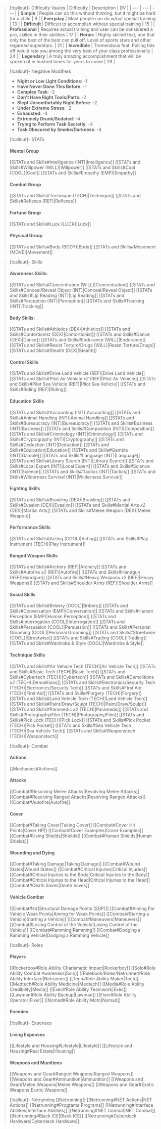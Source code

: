>[!callout]- Difficulty Vaules
>|  Difficulty   |  Description   |   DV   |
>| --- | --- | --- |
>|    **Simple**   |   People can do this without thinking, but it might be hard for a child  |   9   |
>|   **Everyday**   |  Most people can do w/out special training   |   13   |
>|   **Difficult**   |   Difficult to accomplish without special training   |   15   |
>|   **Professional**   |   Requires actual training and user can be considered a pro, skilled in their abilities   |   17   |
>|   **Heroic**   |   Highly skilled feat, one that only the best of the best can pull off. Level of sports stars and other regarded superstars.   |   21   |
>|   **Incredible**   |   Tremendous feat. Pulling this off would rate you among the very best of your class professionally   |   24   |
>|   **Legendary**   |   A truly amazing accomplishment that will be spoken of in hushed tones for years to come   |   29   |

>[!callout]- Negative Modifiers
>- **Night or Low Light Conditions**: -1
>- **Have Never Done This Before**: -1
>- **Complex Task**: -2
>- **Don't Have Right Tools/Parts**: -2
>- **Slept Uncomfortably Night Before**: -2
>- **Under Extreme Stress**: -2
>- **Exhausted**: -4
>- **Extremely Drunk/Sedated**: -4
>- **Trying to Perform Task Secretly**: -4
>- **Task Obscured by Smoke/Darkness**: -4


> [!callout]- STATs
>#### Mental Group
>[[STATs and Skills#Intelligence (INT)|Intelligence]]
>[[STATs and Skills#Willpower (WILL)|Willpower]]
>[[STATs and Skills#Cool (COOL)|Cool]]
>[[STATs and Skills#Empathy (EMP)|Empathy]]
>#### Combat Group
>[[STATs and Skills#Technique (TECH)|Technique]]
>[[STATs and Skills#Reflexes (REF)|Reflexes]]
>#### Fortune Group
>[[STATs and Skills#Luck (LUCK)|Luck]]
>#### Physical Group
>[[STATs and Skills#Body (BODY)|Body]]
>[[STATs and Skills#Movement (MOVE)|Movement]]

> [!callout]- Skills
> #### Awareness Skills:
> [[STATs and Skills#Concentration (WILL)|Concentration]]
> [[STATs and Skills#Conceal/Reveal Object (INT)|Conceal/Reveal Object]]
> [[STATs and Skills#Lip Reading (INT)|Lip Reading]]
> [[STATs and Skills#Perception (INT)|Perception]]
> [[STATs and Skills#Tracking (INT)|Tracking]]
> #### Body Skills:
> [[STATs and Skills#Athletics (DEX)|Athletics]]
> [[STATs and Skills#Contortionist (DEX)|Contortionist]]
> [[STATs and Skills#Dance (DEX)|Dance]]
> [[STATs and Skills#Endurance (WILL)|Endurance]]
> [[STATs and Skills#Resist Torture/Drugs (WILL)|Resist Torture/Drugs]]
> [[STATs and Skills#Stealth (DEX)|Stealth]]
> #### Control Skills
> [[STATs and Skills#Drive Land Vehicle (REF)|Drive Land Vehicle]]
> [[STATs and Skills#Pilot Air Vehicle *x2* (REF)|Pilot Air Vehicle]]
> [[STATs and Skills#Pilot Sea Vehicle (REF)|Pilot Sea Vehicle]]
> [[STATs and Skills#Riding (REF)|Riding]]
> #### Education Skills
> [[STATs and Skills#Accounting (INT)|Accounting]]
> [[STATs and Skills#Animal Handling (INT)|Animal Handling]]
> [[STATs and Skills#Bureaucracy (INT)|Bureaucracy]]
> [[STATs and Skills#Business (INT)|Business]]
> [[STATs and Skills#Composition (INT)|Composition]]
> [[STATs and Skills#Criminology (INT)|Criminology]]
> [[STATs and Skills#Cryptography (INT)|Cryptography]]
> [[STATs and Skills#Deduction (INT)|Deduction]]
> [[STATs and Skills#Eduication|Education]]
> [[STATs and Skills#Gamble (INT)|Gamble]]
> [[STATs and Skills#Language (INT)|Language]]
> [[STATs and Skills#Library Search (INT)|Library Search]]
> [[STATs and Skills#Local Expert (INT)|Local Expert]]
> [[STATs and Skills#Science (INT)|Science]]
> [[STATs and Skills#Tactics (INT)|Tactics]]
> [[STATs and Skills#Wilderness Survival (INT)|Wilderness Survival]]
> #### Fighting Skills
> [[STATs and Skills#Brawling (DEX)|Brawling]]
> [[STATs and Skills#Evasion (DEX)|Evasion]]
> [[STATs and Skills#Martial Arts *x2* (DEX)|Martial Arts]]
> [[STATs and Skills#Melee Weapon (DEX)|Melee Weapon]]
> #### Performance Skills
> [[STATs and Skills#Acting (COOL)|Acting]]
> [[STATs and Skills#Play Instrument (TECH)|Play Instrument]]
> #### Ranged Weapon Skills
> [[STATs and Skills#Archery (REF)|Archery]]
> [[STATs and Skills#Autofire *x2* (REF)|Autofire]]
> [[STATs and Skills#Handgun (REF)|Handgun]]
> [[STATs and Skills#Heavy Weapons *x2* (REF)|Heavy Weapons]]
> [[STATs and Skills#Shoulder Arms (REF)|Shoulder Arms]]
> #### Social Skills
> [[STATs and Skills#Bribery (COOL)|Bribery]]
> [[STATs and Skills#Conversation (EMP)|Conversation]]
> [[STATs and Skills#Human Perception (EMP)|Human Perception]]
> [[STATs and Skills#Interrogation (COOL)|Interrogation]]
> [[STATs and Skills#Persuasion (COOL)|Persuasion]]
> [[STATs and Skills#Personal Grooming (COOL)|Personal Grooming]]
> [[STATs and Skills#Streetwise (COOL)|Streetwise]]
> [[STATs and Skills#Trading (COOL)|Trading]]
> [[STATs and Skills#Wardrobe & Style (COOL)|Wardrobe & Style]]
> #### Technique Skills
> [[STATs and Skills#Air Vehicle Tech (TECH)|Air Vehicle Tech]]
> [[STATs and Skills#Basic Tech (TECH)|Basic Tech]]
> [[STATs and Skills#Cybertech (TECH)|Cybertech]]
> [[STATs and Skills#Demolitions *x2* (TECH)|Demolitions]]
> [[STATs and Skills#Electronics/Security Tech (TECH)|Electronics/Security Tech]]
> [[STATs and Skills#First Aid (TECH)|First Aid]]
> [[STATs and Skills#Forgery (TECH)|Forgery]]
> [[STATs and Skills#Land Vehicle Tech (TECH)|Land Vehicle Tech]]
> [[STATs and Skills#Paint/Draw/Sculpt (TECH)|Paint/Draw/Sculpt]]
> [[STATs and Skills#Paramedic *x2* (TECH)|Paramedic]]
> [[STATs and Skills#Photography/Film (TECH)|Photography/Film]]
> [[STATs and Skills#Pick Lock (TECH)|Pick Lock]]
> [[STATs and Skills#Pick Pocket (TECH)|Pick Pocket]]
> [[STATs and Skills#Sea Vehicle Tech (TECH)|Sea Vehicle Tech]]
> [[STATs and Skills#Weaponstech (TECH)|Weaponstech]]

>[!callout]- Combat
>#### Actions
>[[Mechanics#Actions]]
>
>#### Attacks
>[[Combat#Resolving Melee Attacks|Resolving Melee Attacks]]
>[[Combat#Resolving Ranged Attacks|Resolving Ranged Attacks]]
>[[Combat#Autofire|Autofire]]
>#### Cover
>[[Combat#Taking Cover|Taking Cover]]
>[[Combat#Cover Hit Points|Cover HP]]
>[[Combat#Cover Examples|Cover Examples]]
>[[Combat#Using Shields|Shields]]
>[[Combat#Human Shields|Human Shields]]
>#### Wounding and Dying
>[[Combat#Taking Damage|Taking Damage]]
>[[Combat#Wound States|Wound States]]
>[[Combat#Critical Injuries|Critical Injuries]]
>[[Combat#Critical Injuries to the Body|Critical Injuries to the Body]]
>[[Combat#Critical Injuries to the Head|Critical Injuries to the Head]]
>[[Combat#Death Saves|Death Saves]]
>#### Vehicle Combat
>[[Combat#str|Structural Damage Points (SDP)]]
>[[Combat#Aiming For Vehicle Weak Points|Aiming for Weak Points]]
>[[Combat#Starting a Vehicle|Starting a Vehicle]]
>[[Combat#Maneuvers|Maneuvers]]
>[[Combat#Losing Control of the Vehicle|Losing Control of the Vehicle]]
>[[Combat#Ramming|Ramming]]
>[[Combat#Dodging a Ramming Vehicle|Dodging a Ramming Vehicle]]

>[!callout]- Roles
>#### Players
>[[Rockerboy#Role Ability Charismatic Impact|Rockerboy]]
>[[Solo#Role Ability Combat Awareness|Solo]]
>[[Rulebook/Roles/Netrunner#Role Ability Interface|Netrunner]]
>[[Tech#Role Ability Maker|Tech]]
>[[Medtech#Role Ability Medicine|Medtech]]
>[[Media#Role Ability Credibility|Media]]
>[[Exec#Role Ability Teamwork|Exec]]
>[[Lawman#Role Ability Backup|Lawman]]
>[[Fixer#Role Ability Operator|Fixer]]
>[[Nomad#Role Ability Moto|Nomad]]
>#### Enemies
>

>[!callout]- Expenses
>#### Living Expenses
>[[Lifestyle and Housing#Lifestyle|Lifestyle]]
>[[Lifestyle and Housing#Real Estate|Housing]]
>#### Weapons and Munitions
>[[Weapons and Gear#Ranged Weapons|Ranged Weapons]]
>[[Weapons and Gear#Ammunition|Ammunition]]
>[[Weapons and Gear#Melee Weapons|Melee Weapons]]
>[[Weapons and Gear#Exotic Weapons|Exotic Weapons]]

>[!callout]- Netrunning
>[[Netrunning]]
>[[Netrunning#NET Actions|NET Actions]]
>[[Netrunning#Programs|Programs]]
>[[Netrunning#Interface Abilities|Interface Abilities]]
>[[Netrunning#NET Combat|NET Combat]]
>[[Netrunning#Black ICE|Black ICE]]
>[[Netrunning#Cyberdeck Hardware|Cyberdeck Hardware]]
>